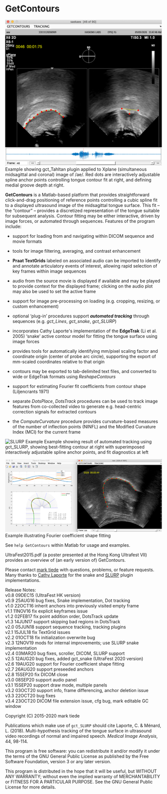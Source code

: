 GetContours  
==

![Tahltan Example](saekaes.png)
Example showing gct_Tahltan plugin applied to Xplane (simultaneous midsagittal and coronal) image of /ae/.  Red dots are interactively adjustable spline anchor points controlling tongue contour fit at right, and defining medial groove depth at right.

**GetContours** is a Matlab-based platform that provides straightforward click-and-drag positioning of reference points controlling a cubic spline fit to a displayed ultrasound image of the midsagittal tongue surface. This fit – the “contour” – provides a discretized representation of the tongue suitable for subsequent analysis. Contour fitting may be either interactive, driven by image forces, or automated through sequences. Features of the program include:

* support for loading from and navigating within DICOM sequence and movie formats

* tools for image filtering, averaging, and contrast enhancement

* **Praat TextGrids** labeled on associated audio can be imported to identify and
annotate articulatory events of interest, allowing rapid selection of key frames within image sequences

* audio from the source movie is displayed if available and may be played to provide context for the displayed frame; clicking on the audio plot may also be used to set the active frame

* support for image pre-processing on loading (e.g. cropping, resizing, or custom enhancement)

* optional ‘plug-in’ procedures support _**automated tracking**_ through sequences (e.g. _gct_Lines_, _gct_snake_, _gct_SLURP_)

* incorporates Cathy Laporte's implementation of the **EdgeTrak** (Li et al. 2005) ‘snake’ active contour model for fitting the tongue surface using image forces

* provides tools for automatically identifying mm/pixel scaling factor and coordinate origin (center of probe arc circle), supporting the export of mm-scaled coordinates relative to that origin

* contours may be exported to tab-delimited text files, and converted to wide or EdgeTrak formats using _ReshapeContours_

* support for estimating Fourier fit coefficients from contour shape (Liljencrants 1971)

* separate _DotsPlace_, _DotsTrack_ procedures can be used to track image features from co-collected video to generate e.g. head-centric correction signals for extracted contours

* the _ComputeCurvature_ procedure provides curvature-based measures of the number of inflection points (NINFL) and the Modified Curvature Index (MCI) for the current frame

![SLURP Example](SLURP.png)
Example showing result of automated tracking using gct_SLURP, showing best-fitting contour at right with superimposed interactively adjustable spline anchor points, and fit diagnostics at left

![SHAPE Example](SHAPE.png)
Example illustrating Fourier coefficient shape fitting

See `help GetContours` within Matlab for usage and examples.

UltraFest2015.pdf (a poster presented at the Hong Kong Ultrafest VII) provides an overview of (an early version of) GetContours.

Please contact [mark tiede](mailto:tiede@haskins.yale.edu) with questions, problems, or feature requests.  Many thanks to [Cathy Laporte](https://www.etsmtl.ca/Professeurs/calaporte/Accueil?lang=en-CA) for the snake and [SLURP](https://github.com/cathylaporte/SLURP) plugin implementations.

Release Notes:  
v0.8 09DEC15 (UltraFest HK version)  
v0.9 25AUG16 bug fixes, Snake implementation, Dot tracking  
v1.0 22OCT16 inherit anchors into previously visited empty frame  
v1.1 11NOV16 fix explicit keyframes issue  
v1.2 02FEB17 fix point addition order, DotsTrack update  
v1.3 14JUN17 support skipping bad regions in DotsTrack  
v2.0 05JUN18 support sequence tracking, tracking plugins  
v2.1 15JUL18 fix TextGrid issues  
v2.2 01OCT18 fix initialization overwrite bug  
v2.3 12NOV19 mods for internal improvements; use SLURP snake implementation  
v2.4 03MAR20 bug fixes, scroller, DICOM, SLURP support  
v2.5 12AUG20 bug fixes, added gct_snake (UltraFest 2020 version)  
v2.6 19AUG20 support for Fourier coefficient shape fitting  
v2.7 26AUG20 support preseeded anchors  
v2.8 15SEP20 fix DICOM close  
v3.0 08SEP20 support audio panel  
v3.1 15SEP20 support draw mode, multiple panels  
v3.2 03OCT20 support info, frame differencing, anchor deletion issue  
v3.3 22OCT20 bug fixes  
v3.4 23OCT20 DICOM file extension issue, cfg bug, mark editable GC window  

Copyright (C) 2015-2020 mark tiede

Publications which make use of `gct_SLURP` should cite Laporte, C. & Ménard, L. (2018).
Multi-hypothesis tracking of the tongue surface in ultrasound video recordings of normal
and impaired speech.  _Medical Image Analysis_, 44, 98-114.

This program is free software: you can redistribute it and/or modify it under the terms of the GNU General Public License as published by the Free Software Foundation, version 3 or any later version.

This program is distributed in the hope that it will be useful, but WITHOUT ANY WARRANTY; without even the implied warranty of MERCHANTABILITY or FITNESS FOR A PARTICULAR PURPOSE. See the GNU General Public License for more details.
